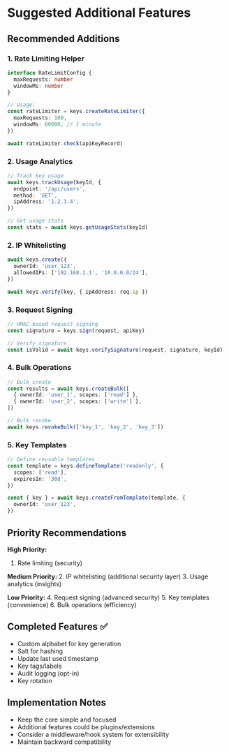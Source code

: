 # Suggested Additional Features

## Recommended Additions

### 1. Rate Limiting Helper
```typescript
interface RateLimitConfig {
  maxRequests: number
  windowMs: number
}

// Usage:
const rateLimiter = keys.createRateLimiter({
  maxRequests: 100,
  windowMs: 60000, // 1 minute
})

await rateLimiter.check(apiKeyRecord)
```

### 2. Usage Analytics
```typescript
// Track key usage
await keys.trackUsage(keyId, {
  endpoint: '/api/users',
  method: 'GET',
  ipAddress: '1.2.3.4',
})

// Get usage stats
const stats = await keys.getUsageStats(keyId)
```

### 2. IP Whitelisting
```typescript
await keys.create({
  ownerId: 'user_123',
  allowedIPs: ['192.168.1.1', '10.0.0.0/24'],
})

await keys.verify(key, { ipAddress: req.ip })
```

### 3. Request Signing
```typescript
// HMAC-based request signing
const signature = keys.sign(request, apiKey)

// Verify signature
const isValid = await keys.verifySignature(request, signature, keyId)
```

### 4. Bulk Operations
```typescript
// Bulk create
const results = await keys.createBulk([
  { ownerId: 'user_1', scopes: ['read'] },
  { ownerId: 'user_2', scopes: ['write'] },
])

// Bulk revoke
await keys.revokeBulk(['key_1', 'key_2', 'key_3'])
```

### 5. Key Templates
```typescript
// Define reusable templates
const template = keys.defineTemplate('readonly', {
  scopes: ['read'],
  expiresIn: '30d',
})

const { key } = await keys.createFromTemplate(template, {
  ownerId: 'user_123',
})
```

## Priority Recommendations

**High Priority:**
1. Rate limiting (security)

**Medium Priority:**
2. IP whitelisting (additional security layer)
3. Usage analytics (insights)

**Low Priority:**
4. Request signing (advanced security)
5. Key templates (convenience)
6. Bulk operations (efficiency)

## Completed Features ✅
- Custom alphabet for key generation
- Salt for hashing
- Update last used timestamp
- Key tags/labels
- Audit logging (opt-in)
- Key rotation

## Implementation Notes

- Keep the core simple and focused
- Additional features could be plugins/extensions
- Consider a middleware/hook system for extensibility
- Maintain backward compatibility


